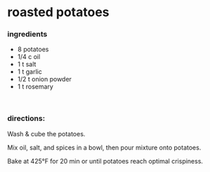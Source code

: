 # roasted potatoes

### ingredients
- 8 potatoes
- 1/4 c oil
- 1 t salt
- 1 t garlic
- 1/2 t onion powder
- 1 t rosemary

<br>

### directions:

Wash & cube the potatoes.

Mix oil, salt, and spices in a bowl, then pour mixture onto potatoes.

Bake at 425°F for 20 min or until potatoes reach optimal crispiness.
